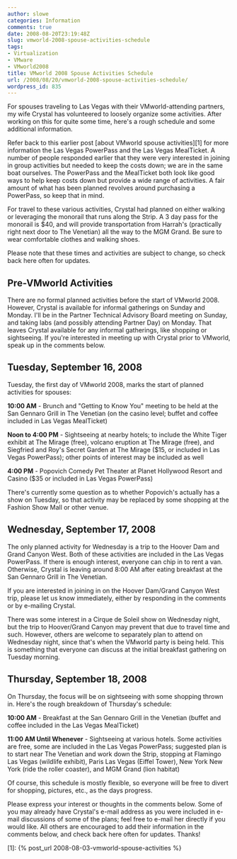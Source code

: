 ```yaml
---
author: slowe
categories: Information
comments: true
date: 2008-08-20T23:19:48Z
slug: vmworld-2008-spouse-activities-schedule
tags:
- Virtualization
- VMware
- VMworld2008
title: VMworld 2008 Spouse Activities Schedule
url: /2008/08/20/vmworld-2008-spouse-activities-schedule/
wordpress_id: 835
---
```


For spouses traveling to Las Vegas with their VMworld-attending partners, my wife Crystal has volunteered to loosely organize some activities. After working on this for quite some time, here's a rough schedule and some additional information.

Refer back to this earlier post [about VMworld spouse activities][1] for more information the Las Vegas PowerPass and the Las Vegas MealTicket. A number of people responded earlier that they were very interested in joining in group activities but needed to keep the costs down; we are in the same boat ourselves. The PowerPass and the MealTicket both look like good ways to help keep costs down but provide a wide range of activities. A fair amount of what has been planned revolves around purchasing a PowerPass, so keep that in mind.

For travel to these various activities, Crystal had planned on either walking or leveraging the monorail that runs along the Strip. A 3 day pass for the monorail is $40, and will provide transportation from Harrah's (practically right next door to The Venetian) all the way to the MGM Grand. Be sure to wear comfortable clothes and walking shoes.

Please note that these times and activities are subject to change, so check back here often for updates.

## Pre-VMworld Activities

There are no formal planned activities before the start of VMworld 2008. However, Crystal is available for informal gatherings on Sunday and Monday. I'll be in the Partner Technical Advisory Board meeting on Sunday, and taking labs (and possibly attending Partner Day) on Monday. That leaves Crystal available for any informal gatherings, like shopping or sightseeing. If you're interested in meeting up with Crystal prior to VMworld, speak up in the comments below.

## Tuesday, September 16, 2008

Tuesday, the first day of VMworld 2008, marks the start of planned activities for spouses:

**10:00 AM** - Brunch and "Getting to Know You" meeting to be held at the San Gennaro Grill in The Venetian (on the casino level; buffet and coffee included in Las Vegas MealTicket)

**Noon to 4:00 PM** - Sightseeing at nearby hotels; to include the White Tiger exhibit at The Mirage (free), volcano eruption at The Mirage (free), and Siegfried and Roy's Secret Garden at The Mirage ($15, or included in Las Vegas PowerPass); other points of interest may be included as well

**4:00 PM** - Popovich Comedy Pet Theater at Planet Hollywood Resort and Casino ($35 or included in Las Vegas PowerPass)

There's currently some question as to whether Popovich's actually has a show on Tuesday, so that activity may be replaced by some shopping at the Fashion Show Mall or other venue.

## Wednesday, September 17, 2008

The only planned activity for Wednesday is a trip to the Hoover Dam and Grand Canyon West. Both of these activities are included in the Las Vegas PowerPass. If there is enough interest, everyone can chip in to rent a van. Otherwise, Crystal is leaving around 8:00 AM after eating breakfast at the San Gennaro Grill in The Venetian.

If you are interested in joining in on the Hoover Dam/Grand Canyon West trip, please let us know immediately, either by responding in the comments or by e-mailing Crystal.

There was some interest in a Cirque de Soleil show on Wednesday night, but the trip to Hoover/Grand Canyon may prevent that due to travel time and such. However, others are welcome to separately plan to attend on Wednesday night, since that's when the VMworld party is being held. This is something that everyone can discuss at the initial breakfast gathering on Tuesday morning.

## Thursday, September 18, 2008

On Thursday, the focus will be on sightseeing with some shopping thrown in. Here's the rough breakdown of Thursday's schedule:

**10:00 AM** - Breakfast at the San Gennaro Grill in the Venetian (buffet and coffee included in the Las Vegas MealTicket)

**11:00 AM Until Whenever** - Sightseeing at various hotels. Some activities are free, some are included in the Las Vegas PowerPass; suggested plan is to start near The Venetian and work down the  Strip, stopping at Flamingo Las Vegas (wildlife exhibit), Paris Las Vegas (Eiffel Tower), New York New York (ride the roller coaster), and MGM Grand (lion habitat)

Of course, this schedule is mostly flexible, so everyone will be free to divert for shopping, pictures, etc., as the days progress.

Please express your interest or thoughts in the comments below. Some of you may already have Crystal's e-mail address as you were included in e-mail discussions of some of the plans; feel free to e-mail her directly if you would like. All others are encouraged to add their information in the comments below, and check back here often for updates. Thanks!

[1]: {% post_url 2008-08-03-vmworld-spouse-activities %}
